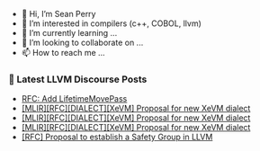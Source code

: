 - 👋 Hi, I’m Sean Perry
- 👀 I’m interested in compilers (c++, COBOL, llvm)
- 🌱 I’m currently learning ...
- 💞️ I’m looking to collaborate on ...
- 📫 How to reach me ...

<!---
s66perry/s66perry is a ✨ special ✨ repository because its `README.md` (this file) appears on your GitHub profile.
You can click the Preview link to take a look at your changes.
--->
### 📕 Latest LLVM Discourse Posts

<!-- DISCOURSE-LLVM:START -->
- [RFC: Add LifetimeMovePass](https://discourse.llvm.org/t/rfc-add-lifetimemovepass/87005#post_1)
- [[MLIR][RFC][DIALECT][XeVM] Proposal for new XeVM dialect](https://discourse.llvm.org/t/mlir-rfc-dialect-xevm-proposal-for-new-xevm-dialect/86955#post_6)
- [[MLIR][RFC][DIALECT][XeVM] Proposal for new XeVM dialect](https://discourse.llvm.org/t/mlir-rfc-dialect-xevm-proposal-for-new-xevm-dialect/86955#post_5)
- [[MLIR][RFC][DIALECT][XeVM] Proposal for new XeVM dialect](https://discourse.llvm.org/t/mlir-rfc-dialect-xevm-proposal-for-new-xevm-dialect/86955#post_4)
- [[RFC] Proposal to establish a Safety Group in LLVM](https://discourse.llvm.org/t/rfc-proposal-to-establish-a-safety-group-in-llvm/86916?page=2#post_28)
<!-- DISCOURSE-LLVM:END -->

